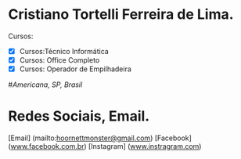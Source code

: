 # Cristiano Tortelli Ferreira de Lima.

Cursos:
- [x] Cursos:Técnico Informática
- [x] Cursos: Office Completo
- [x] Cursos: Operador de Empilhadeira

#*Americana, SP, Brasil* 

# Redes Sociais, Email.

[Email] (mailto:hoornettmonster@gmail.com)
[Facebook] (www.facebook.com.br)
[Instagram] (www.instragram.com)


